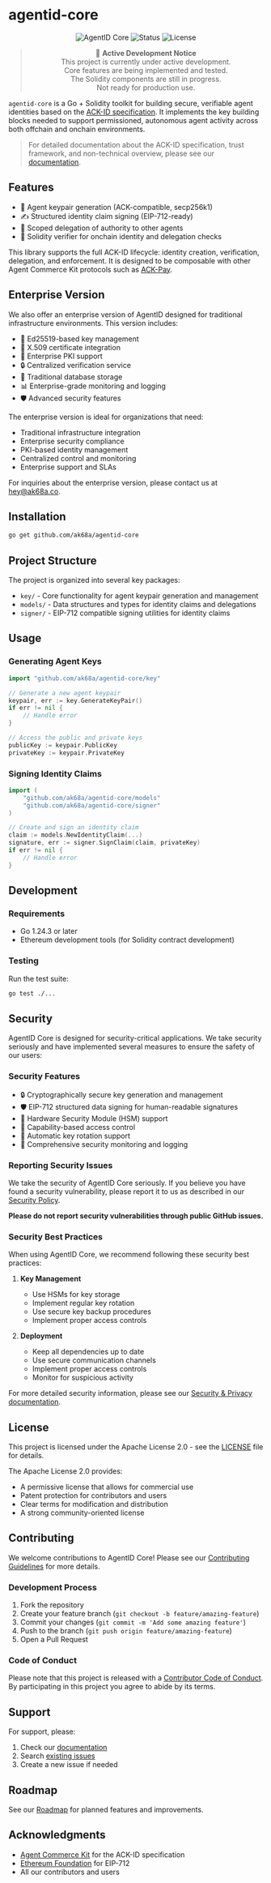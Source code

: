 # agentid-core

<div align="center">

![AgentID Core](https://img.shields.io/badge/AgentID-Core-blue)
![Status](https://img.shields.io/badge/Status-Active%20Development-orange)
![License](https://img.shields.io/badge/License-Apache%202.0-green)

> 🚧 **Active Development Notice**  
> This project is currently under active development.  
> Core features are being implemented and tested.  
> The Solidity components are still in progress.  
> Not ready for production use.

</div>

`agentid-core` is a Go + Solidity toolkit for building secure, verifiable agent identities based on the [ACK-ID specification](https://www.agentcommercekit.com/ack-id/introduction). It implements the key building blocks needed to support permissioned, autonomous agent activity across both offchain and onchain environments.

> For detailed documentation about the ACK-ID specification, trust framework, and non-technical overview, please see our [documentation](./docs/README.md).

## Features

- 🔐 Agent keypair generation (ACK-compatible, secp256k1)
- ✍️ Structured identity claim signing (EIP-712-ready)
- 🧾 Scoped delegation of authority to other agents
- 🧠 Solidity verifier for onchain identity and delegation checks

This library supports the full ACK-ID lifecycle: identity creation, verification, delegation, and enforcement. It is designed to be composable with other Agent Commerce Kit protocols such as [ACK-Pay](https://www.agentcommercekit.com/ack-pay/introduction).

## Enterprise Version

We also offer an enterprise version of AgentID designed for traditional infrastructure environments. This version includes:

- 🔐 Ed25519-based key management
- 📜 X.509 certificate integration
- 🏢 Enterprise PKI support
- 🔒 Centralized verification service
- 💾 Traditional database storage
- 📊 Enterprise-grade monitoring and logging
- 🛡️ Advanced security features

The enterprise version is ideal for organizations that need:
- Traditional infrastructure integration
- Enterprise security compliance
- PKI-based identity management
- Centralized control and monitoring
- Enterprise support and SLAs

For inquiries about the enterprise version, please contact us at [hey@ak68a.co](mailto:hey@ak68a.co).

## Installation

```bash
go get github.com/ak68a/agentid-core
```

## Project Structure

The project is organized into several key packages:

- `key/` - Core functionality for agent keypair generation and management
- `models/` - Data structures and types for identity claims and delegations
- `signer/` - EIP-712 compatible signing utilities for identity claims

## Usage

### Generating Agent Keys

```go
import "github.com/ak68a/agentid-core/key"

// Generate a new agent keypair
keypair, err := key.GenerateKeyPair()
if err != nil {
    // Handle error
}

// Access the public and private keys
publicKey := keypair.PublicKey
privateKey := keypair.PrivateKey
```

### Signing Identity Claims

```go
import (
    "github.com/ak68a/agentid-core/models"
    "github.com/ak68a/agentid-core/signer"
)

// Create and sign an identity claim
claim := models.NewIdentityClaim(...)
signature, err := signer.SignClaim(claim, privateKey)
if err != nil {
    // Handle error
}
```

## Development

### Requirements

- Go 1.24.3 or later
- Ethereum development tools (for Solidity contract development)

### Testing

Run the test suite:

```bash
go test ./...
```

## Security

AgentID Core is designed for security-critical applications. We take security seriously and have implemented several measures to ensure the safety of our users:

### Security Features

- 🔒 Cryptographically secure key generation and management
- 🛡️ EIP-712 structured data signing for human-readable signatures
- 🔐 Hardware Security Module (HSM) support
- 🎯 Capability-based access control
- 🔄 Automatic key rotation support
- 🚨 Comprehensive security monitoring and logging

### Reporting Security Issues

We take the security of AgentID Core seriously. If you believe you have found a security vulnerability, please report it to us as described in our [Security Policy](./SECURITY.md).

**Please do not report security vulnerabilities through public GitHub issues.**

### Security Best Practices

When using AgentID Core, we recommend following these security best practices:

1. **Key Management**
   - Use HSMs for key storage
   - Implement regular key rotation
   - Use secure key backup procedures
   - Implement proper access controls

2. **Deployment**
   - Keep all dependencies up to date
   - Use secure communication channels
   - Implement proper access controls
   - Monitor for suspicious activity

For more detailed security information, please see our [Security & Privacy documentation](./docs/security-privacy.md).

## License

This project is licensed under the Apache License 2.0 - see the [LICENSE](./LICENSE) file for details.

The Apache License 2.0 provides:
- A permissive license that allows for commercial use
- Patent protection for contributors and users
- Clear terms for modification and distribution
- A strong community-oriented license

## Contributing

We welcome contributions to AgentID Core! Please see our [Contributing Guidelines](./CONTRIBUTING.md) for more details.

### Development Process

1. Fork the repository
2. Create your feature branch (`git checkout -b feature/amazing-feature`)
3. Commit your changes (`git commit -m 'Add some amazing feature'`)
4. Push to the branch (`git push origin feature/amazing-feature`)
5. Open a Pull Request

### Code of Conduct

Please note that this project is released with a [Contributor Code of Conduct](./CODE_OF_CONDUCT.md). By participating in this project you agree to abide by its terms.

## Support

For support, please:
1. Check our [documentation](./docs/README.md)
2. Search [existing issues](https://github.com/ak68a/agentid-core/issues)
3. Create a new issue if needed

## Roadmap

See our [Roadmap](./docs/ROADMAP.md) for planned features and improvements.

## Acknowledgments

- [Agent Commerce Kit](https://www.agentcommercekit.com) for the ACK-ID specification
- [Ethereum Foundation](https://ethereum.org) for EIP-712
- All our contributors and users
